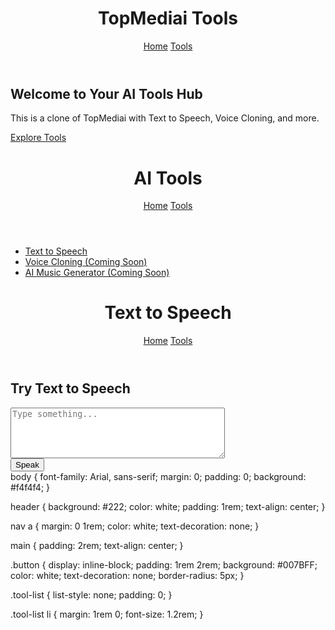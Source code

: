 <!DOCTYPE html>
<html>
<head>
  <title>TopMediai Clone</title>
  <link rel="stylesheet" href="style.css">
</head>
<body>
  <header>
    <h1>TopMediai Tools</h1>
    <nav>
      <a href="index.html">Home</a>
      <a href="tools.html">Tools</a>
    </nav>
  </header>
  <main>
    <h2>Welcome to Your AI Tools Hub</h2>
    <p>This is a clone of TopMediai with Text to Speech, Voice Cloning, and more.</p>
    <a href="tools.html" class="button">Explore Tools</a>
  </main>
</body>
</html>
<!DOCTYPE html>
<html>
<head>
  <title>AI Tools</title>
  <link rel="stylesheet" href="style.css">
</head>
<body>
  <header>
    <h1>AI Tools</h1>
    <nav>
      <a href="index.html">Home</a>
      <a href="tools.html">Tools</a>
    </nav>
  </header>
  <main>
    <ul class="tool-list">
      <li><a href="tts.html">Text to Speech</a></li>
      <li><a href="#">Voice Cloning (Coming Soon)</a></li>
      <li><a href="#">AI Music Generator (Coming Soon)</a></li>
    </ul>
  </main>
</body>
</html>
<!DOCTYPE html>
<html>
<head>
  <title>Text to Speech</title>
  <link rel="stylesheet" href="style.css">
</head>
<body>
  <header>
    <h1>Text to Speech</h1>
    <nav>
      <a href="index.html">Home</a>
      <a href="tools.html">Tools</a>
    </nav>
  </header>
  <main>
    <h2>Try Text to Speech</h2>
    <textarea id="inputText" rows="5" cols="40" placeholder="Type something..."></textarea><br>
    <button onclick="speak()">Speak</button>
  </main>

  <script>
    function speak() {
      const text = document.getElementById("inputText").value;
      const speech = new SpeechSynthesisUtterance(text);
      speech.lang = "en-US";
      window.speechSynthesis.speak(speech);
    }
  </script>
</body>
</html>
body {
  font-family: Arial, sans-serif;
  margin: 0;
  padding: 0;
  background: #f4f4f4;
}

header {
  background: #222;
  color: white;
  padding: 1rem;
  text-align: center;
}

nav a {
  margin: 0 1rem;
  color: white;
  text-decoration: none;
}

main {
  padding: 2rem;
  text-align: center;
}

.button {
  display: inline-block;
  padding: 1rem 2rem;
  background: #007BFF;
  color: white;
  text-decoration: none;
  border-radius: 5px;
}

.tool-list {
  list-style: none;
  padding: 0;
}

.tool-list li {
  margin: 1rem 0;
  font-size: 1.2rem;
}
<form><script src="https://checkout.razorpay.com/v1/payment-button.js" data-payment_button_id="pl_Qcpbrprcdfh2X4" async> </script> </form>
